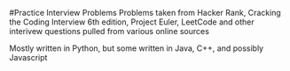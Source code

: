 #Practice Interview Problems
Problems taken from Hacker Rank, Cracking the Coding Interview 6th edition, Project Euler, LeetCode and other interivew questions pulled from various online sources

Mostly written in Python, but some written in Java, C++, and possibly Javascript

